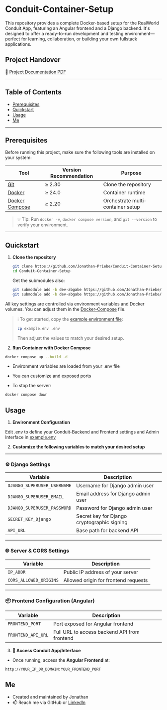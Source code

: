 # Conduit-Container-Setup
This repository provides a complete Docker-based setup for the RealWorld Conduit App, featuring an Angular frontend and a Django backend. It's designed to offer a ready-to-run development and testing environment—perfect for learning, collaboration, or building your own fullstack applications.

## Project Handover  

📄 [Project Documentation PDF](<./Conduit Container Checkliste.pdf>)

---

## Table of Contents  
- [Prerequisites](#prerequisites)  
- [Quickstart](#quickstart)  
- [Usage](#usage)  
- [Me](#me)

---

## Prerequisites  
Before running this project, make sure the following tools are installed on your system:

| Tool            | Version Recommendation | Purpose                              |
|-----------------|------------------------|--------------------------------------|
| [Git](https://git-scm.com/)            | ≥ 2.30                 | Clone the repository                 |
| [Docker](https://www.docker.com/)      | ≥ 24.0                 | Container runtime                    |
| [Docker Compose](https://docs.docker.com/compose/) | ≥ 2.20 | Orchestrate multi-container setup   |

> 💡 Tip: Run `docker -v`, `docker compose version`, and `git --version` to verify your environment.

---

## Quickstart  

1. **Clone the repository**

    ```bash
    git clone https://github.com/Jonathan-Priebe/Conduit-Container-Setup.git
    cd Conduit-Container-Setup
    ```
    Get the submodules also:
    ```bash
    git submodule add -b dev-abgabe https://github.com/Jonathan-Priebe/conduit-frontend.git conduit-frontend
    git submodule add -b dev-abgabe https://github.com/Jonathan-Priebe/conduit-backend.git conduit-backend
    ```

All key settings are controlled via environment variables and Docker volumes. You can adjust them in the [Docker-Compose](./docker-compose.yml) file.

> ℹ️ To get started, copy the [example environment file](./example.env):
> ```bash
> cp example.env .env
> ```
> Then adjust the values to match your desired setup.

2. **Run Container with Docker Compose**

  ```bash
  docker compose up --build -d
  ```
  - Environment variables are loaded from your .env file

  - You can customize and exposed ports

  - To stop the server:

  ```bash
  docker compose down
  ```

  ## Usage  
  
  1. **Environment Configuration**
  
  Edit .env to define your Conduit-Backend and Frontend settings and Admin Interface in [example.env](example.env)

  2. **Customize the following variables to match your desired setup**

---

### ⚙️ Django Settings

| Variable                   | Description                                      |
|----------------------------|--------------------------------------------------|
| `DJANGO_SUPERUSER_USERNAME` | Username for Django admin user                 |
| `DJANGO_SUPERUSER_EMAIL`    | Email address for Django admin user            |
| `DJANGO_SUPERUSER_PASSWORD` | Password for Django admin user                 |
| `SECRET_KEY_Django`         | Secret key for Django cryptographic signing    |
| `API_URL`                   | Base path for backend API                      |

---

### 🌐 Server & CORS Settings

| Variable               | Description                                      |
|------------------------|--------------------------------------------------|
| `IP_ADDR`              | Public IP address of your server                |
| `CORS_ALLOWED_ORIGINS`| Allowed origin for frontend requests             |

---

### 📦 Frontend Configuration (Angular)

| Variable               | Description                                      |
|------------------------|--------------------------------------------------|
| `FRONTEND_PORT`        | Port exposed for Angular frontend                |
| `FRONTEND_API_URL`     | Full URL to access backend API from frontend     |

3. **🚀 Access Conduit App/Interface**

- Once running, access the **Angular Frontend** at:
```bash
http://YOUR_IP_OR_DOMAIN:YOUR_FRONTEND_PORT
```

## Me  

- Created and maintained by Jonathan 
- 📫 Reach me via GitHub or [LinkedIn](https://www.linkedin.com/in/jonathan-p-34471b1a5/)
